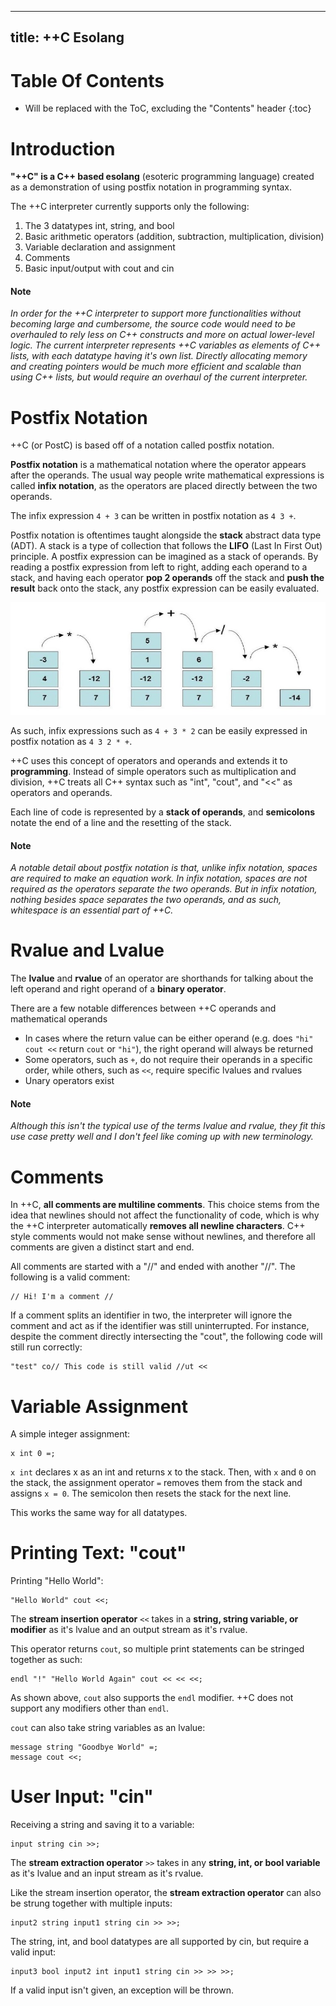 <!-- index.markdown -->
---
title: ++C Esolang
---

# Table Of Contents
* Will be replaced with the ToC, excluding the "Contents" header
{:toc}

# Introduction

**"++C" is a C++ based esolang** (esoteric programming language) created as a demonstration of using postfix notation in programming syntax. 

The ++C interpreter currently supports only the following:
1. The 3 datatypes int, string, and bool
2. Basic arithmetic operators (addition, subtraction, multiplication, division)
3. Variable declaration and assignment
4. Comments
5. Basic input/output with cout and cin

#### Note
_In order for the ++C interpreter to support more functionalities without becoming large and cumbersome, the source code would need to be overhauled to rely less on C++ constructs and more on actual lower-level logic. The current interpreter represents ++C variables as elements of C++ lists, with each datatype having it's own list. Directly allocating memory and creating pointers would be much more efficient and scalable than using C++ lists, but would require an overhaul of the current interpreter._

# Postfix Notation

++C (or PostC) is based off of a notation called postfix notation.

**Postfix notation** is a mathematical notation where the operator appears after the operands. 
The usual way people write mathematical expressions is called **infix notation**, as the operators are placed directly between the two operands.

The infix expression `4 + 3` can be written in postfix notation as `4 3 +`. 

Postfix notation is oftentimes taught alongside the **stack** abstract data type (ADT). A stack is a type of collection that follows the **LIFO** (Last In First Out) principle. A postfix expression can be imagined as a stack of operands. By reading a postfix expression from left to right, adding each operand to a stack, and having each operator **pop 2 operands** off the stack and **push the result** back onto the stack, any postfix expression can be easily evaluated.

![Diagram depicting stack and postfix evaluation](/docs/assets/stack_diagram.jpg)

As such, infix expressions such as `4 + 3 * 2` can be easily expressed in postfix notation as `4 3 2 * +`.

++C uses this concept of operators and operands and extends it to **programming**. Instead of simple operators such as multiplication and division, ++C treats all C++ syntax such as "int", "cout", and "<<" as operators and operands.

Each line of code is represented by a **stack of operands**, and **semicolons** notate the end of a line and the resetting of the stack.

#### Note
_A notable detail about postfix notation is that, unlike infix notation, spaces are required to make an equation work. In infix notation, spaces are not required as the operators separate the two operands. But in infix notation, nothing besides space separates the two operands, and as such, whitespace is an essential part of ++C._

# Rvalue and Lvalue
The **lvalue** and **rvalue** of an operator are shorthands for talking about the left operand and right operand of a **binary operator**.

There are a few notable differences between ++C operands and mathematical operands
- In cases where the return value can be either operand (e.g. does `"hi" cout <<` return `cout` or `"hi"`), the right operand will always be returned
- Some operators, such as `+`, do not require their operands in a specific order, while others, such as `<<`, require specific lvalues and rvalues
- Unary operators exist

#### Note
_Although this isn't the typical use of the terms lvalue and rvalue, they fit this use case pretty well and I don't feel like coming up with new terminology._

# Comments

In ++C, **all comments are multiline comments**. This choice stems from the idea that newlines should not affect the functionality of code, which is why the ++C interpreter automatically **removes all newline characters**. C++ style comments would not make sense without newlines, and therefore all comments are given a distinct start and end.

All comments are started with a "//" and ended with another "//". The following is a valid comment:

```
// Hi! I'm a comment //
```
If a comment splits an identifier in two, the interpreter will ignore the comment and act as if the identifier was still uninterrupted. For instance, despite the comment directly intersecting the "cout", the following code will still run correctly:
```
"test" co// This code is still valid //ut <<
```

# Variable Assignment

A simple integer assignment:
```
x int 0 =;
```
`x int` declares x as an int and returns x to the stack. Then, with `x` and `0` on the stack, the assignment operator `=` removes them from the stack and assigns `x = 0`. The semicolon then resets the stack for the next line.

This works the same way for all datatypes.

# Printing Text: "cout"

Printing "Hello World":
```
"Hello World" cout <<;
```
The **stream insertion operator** `<<` takes in a **string, string variable, or modifier** as it's lvalue and an output stream as it's rvalue. 

This operator returns `cout`, so multiple print statements can be stringed together as such:
```
endl "!" "Hello World Again" cout << << <<;
```
As shown above, `cout` also supports the `endl` modifier. ++C does not support any modifiers other than `endl`.

`cout` can also take string variables as an lvalue:
```
message string "Goodbye World" =;
message cout <<;
```

# User Input: "cin"

Receiving a string and saving it to a variable:
```
input string cin >>;
```
The **stream extraction operator** `>>` takes in any **string, int, or bool variable** as it's lvalue and an input stream as it's rvalue.

Like the stream insertion operator, the **stream extraction operator** can also be strung together with multiple inputs:
```
input2 string input1 string cin >> >>;
```

The string, int, and bool datatypes are all supported by cin, but require a valid input:
```
input3 bool input2 int input1 string cin >> >> >>;
```
If a valid input isn't given, an exception will be thrown.
